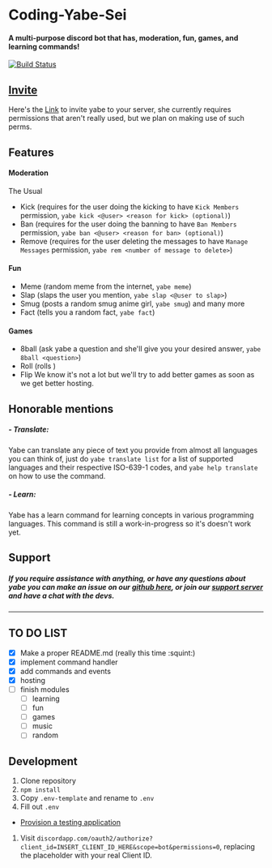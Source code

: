 # Coding-Yabe-Sei

#### A multi-purpose discord bot that has, moderation, fun, games, and learning commands!

[![Build Status](https://travis-ci.org/Academy-Of-Animu/Coding-Yabe-Sei.svg?branch=master)](https://travis-ci.org/Academy-Of-Animu/Coding-Yabe-Sei)

## [Invite](https://discordapp.com/oauth2/authorize?client_id=506254054339379220&scope=bot&permissions=8)
Here's the [Link](https://discordapp.com/oauth2/authorize?client_id=506254054339379220&scope=bot&permissions=8) to invite yabe to your server, she currently requires permissions that aren't really used, but we plan on making use of such perms.

## Features
#### Moderation
The Usual
- Kick (requires for the user doing the kicking to have `Kick Members` permission, `yabe kick <@user> <reason for kick> (optional)`)
- Ban (requires for the user doing the banning to have `Ban Members` permission, `yabe ban <@user> <reason for ban> (optional)`)
- Remove (requires for the user deleting the messages to have `Manage Messages` permission, `yabe rem <number of message to delete>`)

#### Fun
- Meme (random meme from the internet, `yabe meme`)
- Slap (slaps the user you mention, `yabe slap <@user to slap>`)
- Smug (posts a random smug anime girl, `yabe smug`)
and many more
- Fact (tells you a random fact, `yabe fact`)

#### Games
- 8ball (ask yabe a question and she'll give you your desired answer, `yabe 8ball <question>`)
- Roll (rolls )
- Flip
We know it's not a lot but we'll try to add better games as soon as we get better hosting.

## Honorable mentions

##### - Translate:
Yabe can translate any piece of text you provide from almost all languages you can think of, just do `yabe translate list` for a list of supported languages and their respective ISO-639-1 codes, and `yabe help translate` on how to use the command.

##### - Learn:
Yabe has a learn command for learning concepts in various programming languages.
This command is still a work-in-progress so it's doesn't work yet.

## Support

##### If you require assistance with anything, or have any questions about yabe you can make an issue on our [github here](https://github.com/Academy-Of-Animu/Coding-Yabe-Sei/issues), or join our [support server](https://discord.gg/yS3CFbV) and have a chat with the devs.

---

## TO DO LIST

- [x] Make a proper README.md (really this time :squint:)
- [x] implement command handler
- [x] add commands and events
- [x] hosting
- [ ] finish modules
  - [ ] learning
  - [ ] fun
  - [ ] games
  - [ ] music
  - [ ] random

## Development

1. Clone repository
1. `npm install`
1. Copy `.env-template` and rename to `.env`
1. Fill out `.env`
  - [Provision a testing application](https://discordapp.com/developers/applications/me)
1. Visit `discordapp.com/oauth2/authorize?client_id=INSERT_CLIENT_ID_HERE&scope=bot&permissions=0`, replacing the placeholder with your real Client ID.
